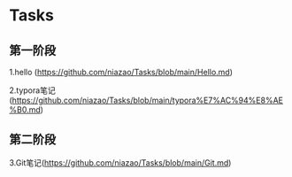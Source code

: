 # Tasks

## 第一阶段
1.hello (https://github.com/niazao/Tasks/blob/main/Hello.md)

2.typora笔记(https://github.com/niazao/Tasks/blob/main/typora%E7%AC%94%E8%AE%B0.md)

## 第二阶段

3.Git笔记(https://github.com/niazao/Tasks/blob/main/Git.md)
